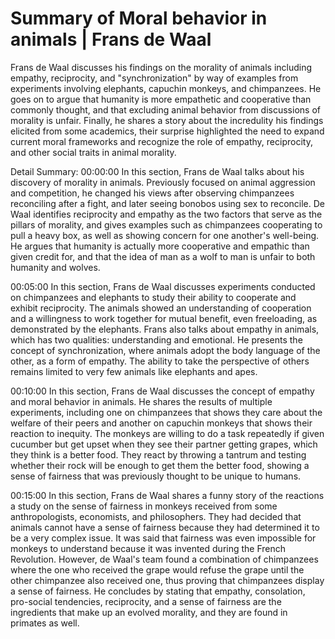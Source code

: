 # Summary of Moral behavior in animals | Frans de Waal

Frans de Waal discusses his findings on the morality of animals including empathy, reciprocity, and "synchronization" by way of examples from experiments involving elephants, capuchin monkeys, and chimpanzees. He goes on to argue that humanity is more empathetic and cooperative than commonly thought, and that excluding animal behavior from discussions of morality is unfair. Finally, he shares a story about the incredulity his findings elicited from some academics, their surprise highlighted the need to expand current moral frameworks and recognize the role of empathy, reciprocity, and other social traits in animal morality.

Detail Summary: 
00:00:00
In this section, Frans de Waal talks about his discovery of morality in animals. Previously focused on animal aggression and competition, he changed his views after observing chimpanzees reconciling after a fight, and later seeing bonobos using sex to reconcile. De Waal identifies reciprocity and empathy as the two factors that serve as the pillars of morality, and gives examples such as chimpanzees cooperating to pull a heavy box, as well as showing concern for one another's well-being. He argues that humanity is actually more cooperative and empathic than given credit for, and that the idea of man as a wolf to man is unfair to both humanity and wolves.

00:05:00
In this section, Frans de Waal discusses experiments conducted on chimpanzees and elephants to study their ability to cooperate and exhibit reciprocity. The animals showed an understanding of cooperation and a willingness to work together for mutual benefit, even freeloading, as demonstrated by the elephants. Frans also talks about empathy in animals, which has two qualities: understanding and emotional. He presents the concept of synchronization, where animals adopt the body language of the other, as a form of empathy. The ability to take the perspective of others remains limited to very few animals like elephants and apes.

00:10:00
In this section, Frans de Waal discusses the concept of empathy and moral behavior in animals. He shares the results of multiple experiments, including one on chimpanzees that shows they care about the welfare of their peers and another on capuchin monkeys that shows their reaction to inequity. The monkeys are willing to do a task repeatedly if given cucumber but get upset when they see their partner getting grapes, which they think is a better food. They react by throwing a tantrum and testing whether their rock will be enough to get them the better food, showing a sense of fairness that was previously thought to be unique to humans.

00:15:00
In this section, Frans de Waal shares a funny story of the reactions a study on the sense of fairness in monkeys received from some anthropologists, economists, and philosophers. They had decided that animals cannot have a sense of fairness because they had determined it to be a very complex issue. It was said that fairness was even impossible for monkeys to understand because it was invented during the French Revolution. However, de Waal's team found a combination of chimpanzees where the one who received the grape would refuse the grape until the other chimpanzee also received one, thus proving that chimpanzees display a sense of fairness. He concludes by stating that empathy, consolation, pro-social tendencies, reciprocity, and a sense of fairness are the ingredients that make up an evolved morality, and they are found in primates as well.

